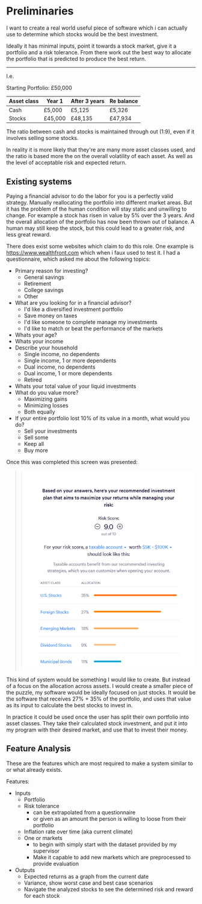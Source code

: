 # Preliminaries

I want to create a real world useful piece of software which i can actually use to determine
which stocks would be the best investment.

Ideally it has minimal inputs, point it towards a stock market, give it a portfolio and a risk
tolerance. From there work out the best way to allocate the portfolio that is predicted to 
produce the best return.

---

I.e.

Starting Portfolio: £50,000

Asset class | Year 1  | After 3 years | Re balance
------------|---------|---------------|----------
Cash        | £5,000  | £5,125        | £5,326
Stocks      | £45,000 | £48,135       | £47,934

The ratio between cash and stocks is maintained through out (1:9), even if it involves selling
some stocks.

In reality it is more likely that they're are many more asset classes used, and the ratio 
is based more the on the overall volatility of each asset. As well as the level of acceptable 
risk and expected return.

## Existing systems

Paying a financial advisor to do the labor for you is a perfectly valid strategy. Manually
reallocating the portfolio into different market areas. But it has the problem of the human
condition will stay static and unwilling to change. For example a stock has risen in value
by 5% over the 3 years. And the overall allocation of the portfolio has now been thrown out
of balance. A human may still keep the stock, but this could lead to a greater risk, and 
less great reward.

There does exist some websites which claim to do this role. One example is https://www.wealthfront.com
which when i faux used to test it. I had a questionnaire, which asked me about the following 
topics:

* Primary reason for investing?
    * General savings
    * Retirement
    * College savings
    * Other
* What are you looking for in a financial advisor?
    * I'd like a diversified investment portfolio
    * Save money on taxes
    * I'd like someone to complete manage my investments
    * I'd like to match or beat the performance of the markets
* Whats your age?
* Whats your income
* Describe your household
    * Single income, no dependents
    * Single income, 1 or more dependents
    * Dual income, no dependents
    * Dual income, 1 or more dependents
    * Retired
* Whats your total value of your liquid investments
* What do you value more?
    * Maximizing gains
    * Minimizing losses
    * Both equally
* If your entire portfolio lost 10% of its value in a month, what would you do?
    * Sell your investments
    * Sell some
    * Keep all
    * Buy more

Once this was completed this screen was presented:

> ![](images/wealthfront_allocation.png)

This kind of system would be something I would like to create. But instead of a focus
on the allocation across assets. I would create a smaller piece of the puzzle, my software
would be ideally focused on just stocks. It would be the software that receives
27% + 35% of the portfolio, and uses that value as its input to calculate the best 
stocks to invest in.

In practice it could be used once the user has split their own portfolio into asset classes.
They take their calculated stock investment, and put it into my program with their
desired market, and use that to invest their money. 



## Feature Analysis

These are the features which are most required to make a system similar to or what already
exists. 

Features:

* Inputs 
    - Portfolio
    - Risk tolerance
        * can be extrapolated from a questionnaire
        * or given as an amount the person is willing to loose from their portfolio
    - Inflation rate over time (aka current climate)
    - One or markets
        * to begin with simply start with the dataset provided by my supervisor
        * Make it capable to add new markets which are preprocessed to provide evaluation
* Outputs
    - Expected returns as a graph from the current date
    - Variance, show worst case and best case scenarios
    - Navigate the analyzed stocks to see the determined risk and reward for each stock